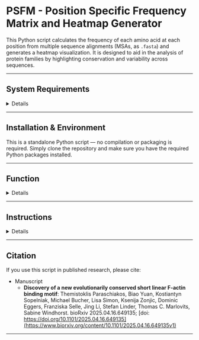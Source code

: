 # PSFM - Position Specific Frequency Matrix and Heatmap Generator

This Python script calculates the frequency of each amino acid at each position from multiple sequence alignments (MSAs, as `.fasta`) and generates a heatmap visualization. It is designed to aid in the analysis of protein families by highlighting conservation and variability across sequences.

---

## System Requirements

<details>

---

### Software Requirements

#### **OS Requirements**
This package is supported for Linux. The package has been tested on the following systems:

  - Linux: Ubuntu 20.04

#### **Dependencies**
There is no ```environment.yml``` file provided. Please ensure the following Python packages are installed in your environment. The typical installation time should take some minutes. 
```  
python v.3.11.5
numpy v.1.26.2
matplotlib v.3.9.2
```

---

### Hardware Requirements


#### **Recommended System** and **Database Storage Requirements**

There are ***no specific hardware** requirements for running this script. A standard laptop or desktop system is sufficient for typical use cases.

</details>

---

## Installation & Environment

This is a standalone Python script — no compilation or packaging is required. Simply clone the repository and make sure you have the required Python packages installed.

---


## Function

<details>

- Parses sequences from `.fasta` files.
- Calculates amino acid frequencies at each position in the sequence alignment.
- Weights each family equally in the calculation of the average amino acid frequency, ensuring a balanced representation in the heatmap.
- Generates heatmaps to visualize the frequency of each amino acid.
- Implements a cut-off for underrepresentation of amino acids.
- Exports frequency data to a CSV file for further analysis.
- Allows for highlighting specific amino acids in the heatmap.

</details>

---

## Instructions

<details>

To use the script, prepare a list of file paths to your `.fasta` files containing the multiple sequence alignments. For this you can take MSAs generated either by jackhmmr (see also https://github.com/thp42/SLiMFold) or searched by BLAST (https://blast.ncbi.nlm.nih.gov/Blast.cgi). 
Modify the ```plt.savefig```, ```output_csv_path``` and ```family_file_paths``` list in the python script accordingly. You can also add a highlighting sequence, to get an idea of how an individual sequence fits into your conserved sequence.

The heatmap will be displayed for the average frequency across all provided sequences. Note that each sequence family is weighted equally in the average calculation, ensuring that each family contributes identically to the final visualization, regardless of the number of sequences in each family.

</details>

---


## Citation

If you use this script in published research, please cite:
- Manuscript
  - **Discovery of a new evolutionarily conserved short linear F-actin binding motif**: Themistoklis Paraschiakos, Biao Yuan, Kostiantyn Sopelniak, Michael Bucher, Lisa Simon, Ksenija Zonjic, Dominic Eggers, Franziska Selle, Jing Li, Stefan Linder, Thomas C. Marlovits, Sabine Windhorst. bioRxiv 2025.04.16.649135; [doi: https://doi.org/10.1101/2025.04.16.649135](https://www.biorxiv.org/content/10.1101/2025.04.16.649135v1)

---
